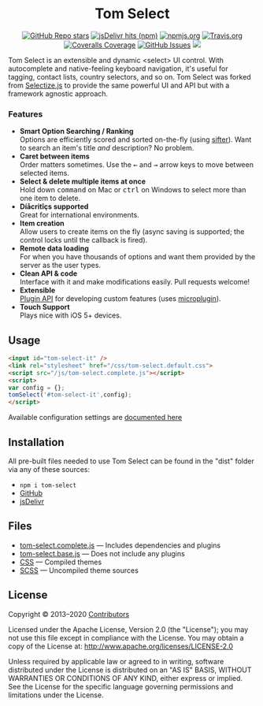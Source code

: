 <p align="center">
<h1 align="center">Tom Select</h1>
</p>

<p align="center">
<a href="https://github.com/orchidjs/tom-select" class="m-1 d-inline-block"><img alt="GitHub Repo stars" src="https://img.shields.io/github/stars/orchidjs/tom-select?label=GitHub%20stars&color=007ec6"></a>
<a href="https://www.jsdelivr.com/package/npm/tom-select" class="m-1 d-inline-block"><img alt="jsDelivr hits (npm)" src="https://img.shields.io/jsdelivr/npm/hm/tom-select?label=jsDelivr%20hits&color=007ec6"></a>
<a href="https://www.npmjs.com/package/tom-select" class="m-1 d-inline-block"><img alt="npmjs.org" src="https://img.shields.io/npm/v/tom-select.svg?color=007ec6"></a>
<a href="https://travis-ci.org/orchidjs/tom-select" class="m-1 d-inline-block"><img alt="Travis.org" src="https://img.shields.io/travis/orchidjs/tom-select?color=4c1"></a>
<a href="https://coveralls.io/github/orchidjs/tom-select" class="m-1 d-inline-block"><img alt="Coveralls Coverage" src="https://img.shields.io/coveralls/github/orchidjs/tom-select?color=4c1"></a>
<a href="https://github.com/orchidjs/tom-select/issues" class="m-1 d-inline-block"><img alt="GitHub Issues" src="https://img.shields.io/github/issues/orchidjs/tom-select"></a>
<a href="https://automate.browserstack.com/public-build/QXZ2Z2JUaUlSV2REcHRZYzIzQThxemRnNXNQZ0c3Lzh3d01FWE4vSk1oMD0tLVFFTGlUdmxaMWNIL3hCTUJXZk1qanc9PQ==--f7c82c941ca5c14a22f826b97bc02da17c071d5e"><img src="https://automate.browserstack.com/badge.svg?badge_key=QXZ2Z2JUaUlSV2REcHRZYzIzQThxemRnNXNQZ0c3Lzh3d01FWE4vSk1oMD0tLVFFTGlUdmxaMWNIL3hCTUJXZk1qanc9PQ==--f7c82c941ca5c14a22f826b97bc02da17c071d5e"/></a>
</p>


Tom Select is an extensible and dynamic &lt;select&gt; UI control.
With autocomplete and native-feeling keyboard navigation, it's useful for tagging, contact lists, country selectors, and so on.
Tom Select was forked from [Selectize.js](https://tom-select.js.org/docs/selectize.js/) to provide the same powerful UI and API but with a framework agnostic approach.


### Features

- **Smart Option Searching / Ranking**<br>Options are efficiently scored and sorted on-the-fly (using [sifter](https://github.com/brianreavis/sifter.js)). Want to search an item's title *and* description? No problem.
- **Caret between items**<br>Order matters sometimes. Use the <kbd>&larr;</kbd> and <kbd>&rarr;</kbd> arrow keys to move between selected items.</li>
- **Select &amp; delete multiple items at once**<br>Hold down <kbd>command</kbd> on Mac or <kbd>ctrl</kbd> on Windows to select more than one item to delete.
- **Díåcritîçs supported**<br>Great for international environments.
- **Item creation**<br>Allow users to create items on the fly (async saving is supported; the control locks until the callback is fired).
- **Remote data loading**<br>For when you have thousands of options and want them provided by the server as the user types.
- **Clean API &amp; code**<br>Interface with it and make modifications easily. Pull requests welcome!
- **Extensible**<br> [Plugin API](https://tom-select.js.org/docs/plugins/) for developing custom features (uses [microplugin](https://github.com/brianreavis/microplugin.js)).
- **Touch Support**<br> Plays nice with iOS 5+ devices.

## Usage

```html
<input id="tom-select-it" />
<link rel="stylesheet" href="/css/tom-select.default.css">
<script src="/js/tom-select.complete.js"></script>
<script>
var config = {};
tomSelect('#tom-select-it',config);
</script>
```

Available configuration settings are [documented here](https://tom-select.js.org/docs)


## Installation

All pre-built files needed to use Tom Select can be found in the "dist" folder via any of these sources:

- ```npm i tom-select```
- [GitHub](https://github.com/orchidjs/tom-select/tree/master/dist)
- [jsDelivr](https://www.jsdelivr.com/package/npm/tom-select?path=dist)


## Files
- [tom-select.complete.js](https://github.com/orchidjs/tom-select/tree/master/dist/js/tom-select.complete.js) — Includes dependencies and plugins
- [tom-select.base.js](https://github.com/orchidjs/tom-select/tree/master/dist/js/tom-select.base.js) — Does not include any plugins
- [CSS](https://github.com/orchidjs/tom-select/tree/master/dist/css) — Compiled themes
- [SCSS](https://github.com/orchidjs/tom-select/tree/master/dist/scss) — Uncompiled theme sources


## License

Copyright &copy; 2013–2020 [Contributors](https://github.com/orchidjs/tom-select/graphs/contributors)

Licensed under the Apache License, Version 2.0 (the "License"); you may not use this file except in compliance with the License. You may obtain a copy of the License at: http://www.apache.org/licenses/LICENSE-2.0

Unless required by applicable law or agreed to in writing, software distributed under the License is distributed on an "AS IS" BASIS, WITHOUT WARRANTIES OR CONDITIONS OF ANY KIND, either express or implied. See the License for the specific language governing permissions and limitations under the License.
